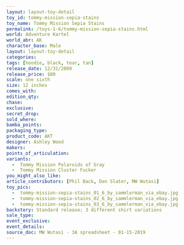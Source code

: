 ```yaml
---
layout: layout-toy-detail 
toy_id: tommy-mission-sepia-stains
toy_name: Tommy Mission Sepia Stains
permalink: /toys-1-6/tommy-mission-sepia-stains.html
world: Adventure Kartel
world_abr: AK
character_base: Male
layout: layout-toy-detail
categories: 
tags: [hoodie, black, tear, tan]
release_date: 12/31/2009
release_price: $80 
scale: one sixth
size: 12 inches
comes_with: 
edition_qty: 
chase: 
exclusive: 
secret_drop: 
sold_where: 
bamba_points: 
packaging_type: 
product_code: AKT
designer: Ashley Wood
makers: 
points_of_articulation: 
variants: 
  -  Tommy Mission Polaroids of Gray
  -  Tommy Mission Cluster Fucker
you_might_also_like: 
article_contributors: [Phil Back, Don Slater, MW Wutasi]
toy_pics: 
  -  tommy-mission-sepia-stains_01_6_by_sammlerman_via_ebay.jpg
  -  tommy-mission-sepia-stains_02_6_by_sammlerman_via_ebay.jpg
  -  tommy-mission-sepia-stains_03_6_by_sammlerman_via_ebay.jpg
backstory: Standard release; 3 different shirt variations
sale_type: 
event_exclusive: 
event_details: 
source_doc: MW Wutasi - 3A spreadsheet - 01-15-2019
---
```

